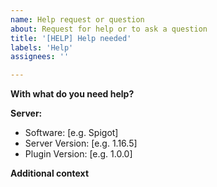 ```yaml
---
name: Help request or question
about: Request for help or to ask a question
title: '[HELP] Help needed'
labels: 'Help'
assignees: ''

---
```


**With what do you need help?**
<!-- A clear and concise description of what you need help with or the question you got -->

**Server:**
<!-- please complete the following information -->
 - Software: [e.g. Spigot]
 - Server Version: [e.g. 1.16.5]
 - Plugin Version: [e.g. 1.0.0]

**Additional context**
<!-- Add any other context or screenshots about the help request or question here. -->
